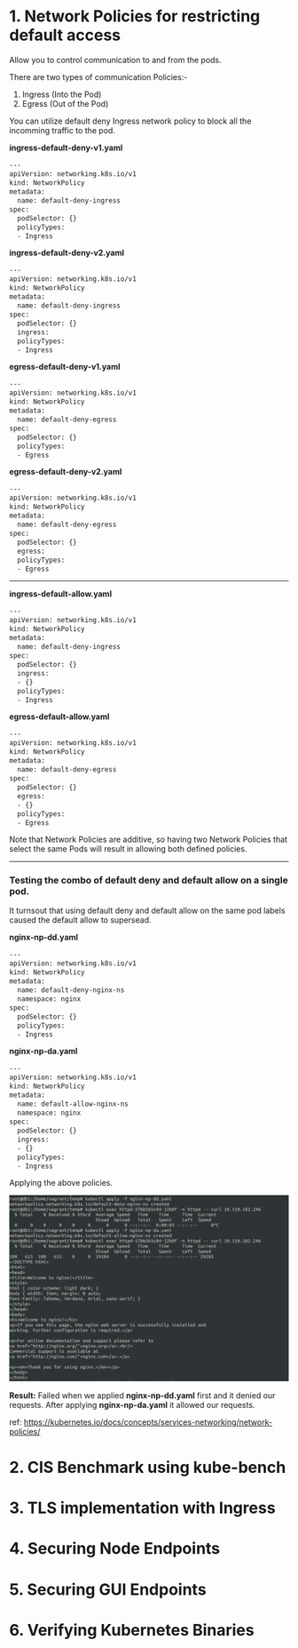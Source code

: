 # 1. Network Policies for restricting default access

Allow you to control communication to and from the pods.

There are two types of communication Policies:-
1. Ingress (Into the Pod)
2. Egress  (Out of the Pod)

You can utilize default deny Ingress network policy to block all the incomming traffic to the pod.

**ingress-default-deny-v1.yaml**
```
---
apiVersion: networking.k8s.io/v1
kind: NetworkPolicy
metadata:
  name: default-deny-ingress
spec:
  podSelector: {}
  policyTypes:
  - Ingress
```

**ingress-default-deny-v2.yaml**
```
---
apiVersion: networking.k8s.io/v1
kind: NetworkPolicy
metadata:
  name: default-deny-ingress
spec:
  podSelector: {}
  ingress:
  policyTypes:
  - Ingress
```


**egress-default-deny-v1.yaml**
```
---
apiVersion: networking.k8s.io/v1
kind: NetworkPolicy
metadata:
  name: default-deny-egress
spec:
  podSelector: {}
  policyTypes:
  - Egress
```

**egress-default-deny-v2.yaml**
```
---
apiVersion: networking.k8s.io/v1
kind: NetworkPolicy
metadata:
  name: default-deny-egress
spec:
  podSelector: {}
  egress:
  policyTypes:
  - Egress
```


--- 

**ingress-default-allow.yaml**
```
---
apiVersion: networking.k8s.io/v1
kind: NetworkPolicy
metadata:
  name: default-deny-ingress
spec:
  podSelector: {}
  ingress:
  - {}
  policyTypes:
  - Ingress
```


**egress-default-allow.yaml**
```
---
apiVersion: networking.k8s.io/v1
kind: NetworkPolicy
metadata:
  name: default-deny-egress
spec:
  podSelector: {}
  egress:
  - {}
  policyTypes:
  - Egress
```

Note that Network Policies are additive, so having two Network Policies that select the same Pods will result in allowing both defined policies.

---

### Testing the combo of default deny and default allow on a single pod.

It turnsout that using default deny and default allow on the same pod labels caused the default allow to supersead.

**nginx-np-dd.yaml**
```
---
apiVersion: networking.k8s.io/v1
kind: NetworkPolicy
metadata:
  name: default-deny-nginx-ns
  namespace: nginx
spec:
  podSelector: {}
  policyTypes:
  - Ingress
```

**nginx-np-da.yaml**
```
---
apiVersion: networking.k8s.io/v1
kind: NetworkPolicy
metadata:
  name: default-allow-nginx-ns
  namespace: nginx
spec:
  podSelector: {}
  ingress:
  - {}
  policyTypes:
  - Ingress
```

Applying the above policies.

![ma](../images/k8s-1.7/network-policy-dd-da-ns-example-addition.png)


**Result:** Failed when we applied **nginx-np-dd.yaml** first and it denied our requests. After applying **nginx-np-da.yaml** it allowed our requests.


ref: https://kubernetes.io/docs/concepts/services-networking/network-policies/


# 2. CIS Benchmark using kube-bench


# 3. TLS implementation with Ingress


# 4. Securing Node Endpoints


# 5. Securing GUI Endpoints


# 6. Verifying Kubernetes Binaries

